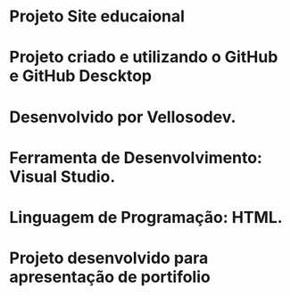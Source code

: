# Projeto Site educaional
# Projeto criado e utilizando  o GitHub e GitHub Descktop
# Desenvolvido por Vellosodev.
# Ferramenta de Desenvolvimento: Visual Studio.
# Linguagem de Programação: HTML. 
# Projeto desenvolvido para apresentação de portifolio